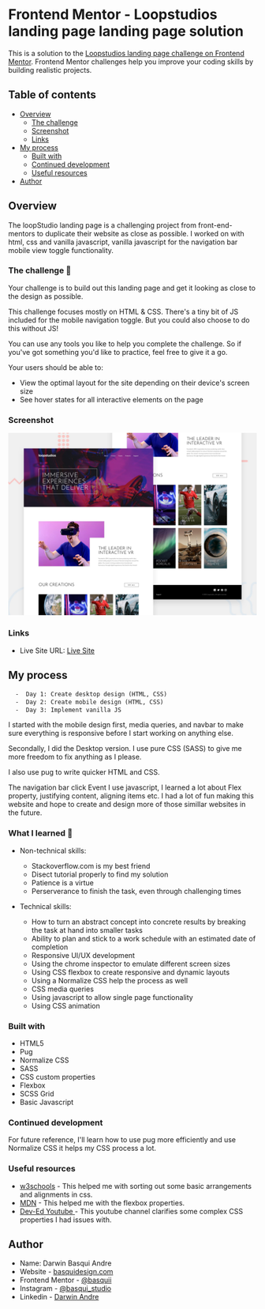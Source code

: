 # Frontend Mentor - Loopstudios landing page landing page solution

This is a solution to the [Loopstudios landing page challenge on Frontend Mentor](https://www.frontendmentor.io/challenges/loopstudios-landing-page-N88J5Onjw). Frontend Mentor challenges help you improve your coding skills by building realistic projects.

## Table of contents

- [Overview](#overview)
  - [The challenge](#the-challenge)
  - [Screenshot](#screenshot)
  - [Links](#links)
- [My process](#my-process)
  - [Built with](#built-with)
  - [Continued development](#continued-development)
  - [Useful resources](#useful-resources)
- [Author](#author)

## Overview
The loopStudio landing page is a challenging project from front-end-mentors to duplicate their website as close as possible. I worked on with html, css and vanilla javascript, vanilla javascript for the navigation bar mobile view toggle functionality.

### The challenge 🚀

Your challenge is to build out this landing page and get it looking as close to the design as possible.

This challenge focuses mostly on HTML & CSS. There's a tiny bit of JS included for the mobile navigation toggle. But you could also choose to do this without JS!

You can use any tools you like to help you complete the challenge. So if you've got something you'd like to practice, feel free to give it a go.

Your users should be able to:

- View the optimal layout for the site depending on their device's screen size
- See hover states for all interactive elements on the page

### Screenshot

![Project Preview](./design/desktop-preview.jpg)

### Links

<!-- - Solution URL: [Solution page on FrontendMentor]() -->
- Live Site URL: [Live Site](https://loopstudiosfm.netlify.app/)

## My process

      -  Day 1: Create desktop design (HTML, CSS)
      -  Day 2: Create mobile design (HTML, CSS)
      -  Day 3: Implement vanilla JS

I started with the mobile design first, media queries, and navbar to make sure everything is responsive before I start working on anything else. 

Secondally, I did the Desktop version. I use pure CSS (SASS) to give me more freedom to fix anything as I please.  
    
I also use pug to write quicker HTML and CSS. 

The navigation bar click Event I use javascript, I learned a lot about Flex property, justifying content, aligning items etc. I had a lot of fun making this website and hope to create and design more of those simillar websites in the future.  






### What I learned 🚀

-  Non-technical skills:
      -  Stackoverflow.com is my best friend
      -  Disect tutorial properly to find my solution
      -  Patience is a virtue
   -  Perserverance to finish the task, even through challenging times

-  Technical skills:

   -  How to turn an abstract concept into concrete results by breaking the task at hand into smaller tasks
   -  Ability to plan and stick to a work schedule with an estimated date of completion
   -  Responsive UI/UX development
   -  Using the chrome inspector to emulate different screen sizes
   -  Using CSS flexbox to create responsive and dynamic layouts
   -  Using a Normalize CSS help the process as well
   -  CSS media queries
   -  Using javascript to allow single page functionality
   -  Using CSS animation



### Built with

- HTML5
- Pug
- Normalize CSS
- SASS 
- CSS custom properties
- Flexbox
- SCSS Grid
- Basic Javascript

### Continued development

For future reference, I'll learn how to use pug more efficiently and use Normalize CSS it helps my CSS process a lot. 
### Useful resources

- [w3schools](https://www.w3schools.com) - This helped me with sorting out some basic arrangements and alignments in css.
- [MDN](https://developer.mozilla.org/en-US/docs/Learn/CSS/CSS_layout/Flexbox) - This helped me with the flexbox properties.
- [Dev-Ed Youtube ](https://www.youtube.com/c/DevEd) - This youtube channel clarifies some complex CSS properties I had issues with.


## Author

- Name: Darwin Basqui Andre
- Website - [basquidesign.com](https://www.basquidesign.com/)
- Frontend Mentor - [@basquii](https://www.frontendmentor.io/profile/basquii)
- Instagram - [@basqui_studio](https://www.instagram.com/basqui_studio/)
- Linkedin - [Darwin Andre](https://www.linkedin.com/in/basqui)